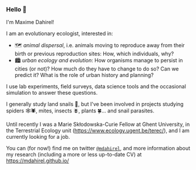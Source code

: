 ### Hello 👋

I'm Maxime Dahirel!

I am an evolutionary ecologist, interested in:  
- 🗺️ *animal dispersal*, i.e. animals moving to reproduce away from their birth or previous reproduction sites: How, which individuals, why?  
- 🏙️ *urban ecology and evolution*: How organisms manage to persist in cities (or not)? How much do they have to change to do so? Can we predict it? What is the role of urban history and planning?

I use lab experiments, field surveys, data science tools and the occasional simulation to answer these questions.

I generally study land snails 🐌, but I've been involved in projects studying spiders 🕸️🕷️, mites, insects 🪰, plants 🍀... and snail parasites.

Until recently I was a Marie Skłodowska-Curie Fellow at Ghent University, in the Terrestrial Ecology unit (https://www.ecology.ugent.be/terec/), and I am currently looking for a job.

You can (for now!) find me on twitter [`@mdahirel`](https://twitter.com/mdahirel), and more information about my research (including a more or less up-to-date CV) at https://mdahirel.github.io/

<!--
**mdahirel/mdahirel** is a ✨ _special_ ✨ repository because its `README.md` (this file) appears on your GitHub profile.

Here are some ideas to get you started:

- 🔭 I’m currently working on ...
- 🌱 I’m currently learning ...
- 👯 I’m looking to collaborate on ...
- 🤔 I’m looking for help with ...
- 💬 Ask me about ...
- 📫 How to reach me: ...
- 😄 Pronouns: ...
- ⚡ Fun fact: ...
-->
